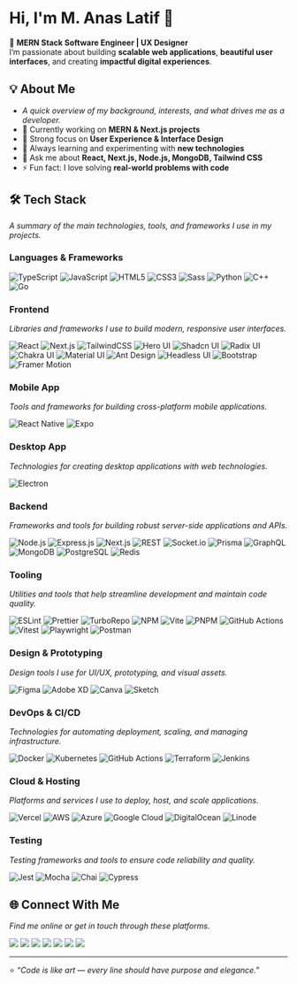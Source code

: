 # Hi, I'm M. Anas Latif 👋

🚀 **MERN Stack Software Engineer | UX Designer**  
I’m passionate about building **scalable web applications**, **beautiful user interfaces**, and creating **impactful digital experiences**.

## 💡 About Me

- _A quick overview of my background, interests, and what drives me as a developer._
- 🔭 Currently working on **MERN & Next.js projects**
- 🎨 Strong focus on **User Experience & Interface Design**
- 🌱 Always learning and experimenting with **new technologies**
- 💬 Ask me about **React, Next.js, Node.js, MongoDB, Tailwind CSS**
- ⚡ Fun fact: I love solving **real-world problems with code**

<p align="center">
<!--   <img height="160" src="https://github-readme-streak-stats.herokuapp.com/?user=MAnasLatif&theme=tokyonight" /> -->
</p>

## 🛠️ Tech Stack

_A summary of the main technologies, tools, and frameworks I use in my projects._

### **Languages & Frameworks**

![TypeScript](https://img.shields.io/badge/TypeScript-3178C6?style=flat&logo=typescript&logoColor=white)
![JavaScript](https://img.shields.io/badge/JavaScript-F7DF1E?style=flat&logo=javascript&logoColor=white)
![HTML5](https://img.shields.io/badge/HTML5-E34F26?style=flat&logo=html5&logoColor=white)
![CSS3](https://img.shields.io/badge/CSS3-1572B6?style=flat&logo=css3&logoColor=white)
![Sass](https://img.shields.io/badge/Sass-CC6699?style=flat&logo=sass&logoColor=white)
![Python](https://img.shields.io/badge/Python-3776AB?style=flat&logo=python&logoColor=white)
![C++](https://img.shields.io/badge/C++-00599C?style=flat&logo=cplusplus&logoColor=white)
![Go](https://img.shields.io/badge/Go-00ADD8?style=flat&logo=go&logoColor=white)

### **Frontend**

_Libraries and frameworks I use to build modern, responsive user interfaces._

![React](https://img.shields.io/badge/React-20232A?style=flat&logo=react&logoColor=61DAFB)
![Next.js](https://img.shields.io/badge/Next.js-000000?style=flat&logo=nextdotjs&logoColor=white)
![TailwindCSS](https://img.shields.io/badge/Tailwind_CSS-06B6D4?style=flat&logo=tailwindcss&logoColor=white)
![Hero UI](https://img.shields.io/badge/Hero_UI-0F172A?style=flat&logo=heroui&logoColor=white)
![Shadcn UI](https://img.shields.io/badge/shadcn_UI-000000?style=flat&logo=shadcn&logoColor=white)
![Radix UI](https://img.shields.io/badge/Radix_UI-000000?style=flat&logo=radixui&logoColor=white)
![Chakra UI](https://img.shields.io/badge/Chakra_UI-319795?style=flat&logo=chakraui&logoColor=white)
![Material UI](https://img.shields.io/badge/Material_UI-0081CB?style=flat&logo=mui&logoColor=white)
![Ant Design](https://img.shields.io/badge/Ant_Design-0170FE?style=flat&logo=antdesign&logoColor=white)
![Headless UI](https://img.shields.io/badge/Headless_UI-000000?style=flat&logo=headlessui&logoColor=white)
![Bootstrap](https://img.shields.io/badge/Bootstrap-7952B3?style=flat&logo=bootstrap&logoColor=white)
![Framer Motion](https://img.shields.io/badge/Framer_Motion-0055FF?style=flat&logo=framer&logoColor=white)

### **Mobile App**

_Tools and frameworks for building cross-platform mobile applications._

![React Native](https://img.shields.io/badge/React_Native-20232A?style=flat&logo=react&logoColor=61DAFB)
![Expo](https://img.shields.io/badge/Expo-1B1F23?style=flat&logo=expo&logoColor=white)

### **Desktop App**

_Technologies for creating desktop applications with web technologies._

![Electron](https://img.shields.io/badge/Electron-191B24?style=flat&logo=electron&logoColor=white)

### **Backend**

_Frameworks and tools for building robust server-side applications and APIs._

![Node.js](https://img.shields.io/badge/Node.js-339933?style=flat&logo=nodedotjs&logoColor=white)
![Express.js](https://img.shields.io/badge/Express.js-000000?style=flat&logo=express&logoColor=white)
![Next.js](https://img.shields.io/badge/Next.js-000000?style=flat&logo=nextdotjs&logoColor=white)
![REST](https://img.shields.io/badge/REST-02569B?style=flat&logo=rest&logoColor=white)
![Socket.io](https://img.shields.io/badge/Socket.io-010101?style=flat&logo=socketdotio&logoColor=white)
![Prisma](https://img.shields.io/badge/Prisma-2D3748?style=flat&logo=prisma&logoColor=white)
![GraphQL](https://img.shields.io/badge/GraphQL-E10098?style=flat&logo=graphql&logoColor=white)
![MongoDB](https://img.shields.io/badge/MongoDB-4EA94B?style=flat&logo=mongodb&logoColor=white)
![PostgreSQL](https://img.shields.io/badge/PostgreSQL-4169E1?style=flat&logo=postgresql&logoColor=white)
![Redis](https://img.shields.io/badge/Redis-DC382D?style=flat&logo=redis&logoColor=white)

### **Tooling**

_Utilities and tools that help streamline development and maintain code quality._

![ESLint](https://img.shields.io/badge/ESLint-4B32C3?style=flat&logo=eslint&logoColor=white)
![Prettier](https://img.shields.io/badge/Prettier-F7B93E?style=flat&logo=prettier&logoColor=black)
![TurboRepo](https://img.shields.io/badge/TurboRepo-000000?style=flat&logo=turbo&logoColor=white)
![NPM](https://img.shields.io/badge/NPM-CB3837?style=flat&logo=npm&logoColor=white)
![Vite](https://img.shields.io/badge/Vite-646CFF?style=flat&logo=vite&logoColor=white)
![PNPM](https://img.shields.io/badge/PNPM-F69220?style=flat&logo=pnpm&logoColor=white)
![GitHub Actions](https://img.shields.io/badge/GitHub_Actions-2088FF?style=flat&logo=githubactions&logoColor=white)
![Vitest](https://img.shields.io/badge/Vitest-6E9F18?style=flat&logo=vitest&logoColor=white)
![Playwright](https://img.shields.io/badge/Playwright-2EAD33?style=flat&logo=playwright&logoColor=white)
![Postman](https://img.shields.io/badge/Postman-FF6C37?style=flat&logo=postman&logoColor=white)

### **Design & Prototyping**

_Design tools I use for UI/UX, prototyping, and visual assets._

![Figma](https://img.shields.io/badge/Figma-F24E1E?style=flat&logo=figma&logoColor=white)
![Adobe XD](https://img.shields.io/badge/Adobe_XD-FF61F6?style=flat&logo=adobexd&logoColor=white)
![Canva](https://img.shields.io/badge/Canva-00C4CC?style=flat&logo=canva&logoColor=white)
![Sketch](https://img.shields.io/badge/Sketch-F7B93E?style=flat&logo=sketch&logoColor=black)

### **DevOps & CI/CD**

_Technologies for automating deployment, scaling, and managing infrastructure._

![Docker](https://img.shields.io/badge/Docker-2496ED?style=flat&logo=docker&logoColor=white)
![Kubernetes](https://img.shields.io/badge/Kubernetes-326CE5?style=flat&logo=kubernetes&logoColor=white)
![GitHub Actions](https://img.shields.io/badge/GitHub_Actions-2088FF?style=flat&logo=githubactions&logoColor=white)
![Terraform](https://img.shields.io/badge/Terraform-7B42BC?style=flat&logo=terraform&logoColor=white)
![Jenkins](https://img.shields.io/badge/Jenkins-D24939?style=flat&logo=jenkins&logoColor=white)

### **Cloud & Hosting**

_Platforms and services I use to deploy, host, and scale applications._

![Vercel](https://img.shields.io/badge/Vercel-000000?style=flat&logo=vercel&logoColor=white)
![AWS](https://img.shields.io/badge/AWS-232F3E?style=flat&logo=amazonaws&logoColor=white)
![Azure](https://img.shields.io/badge/Azure-0078D4?style=flat&logo=microsoftazure&logoColor=white)
![Google Cloud](https://img.shields.io/badge/Google_Cloud-4285F4?style=flat&logo=googlecloud&logoColor=white)
![DigitalOcean](https://img.shields.io/badge/DigitalOcean-0080FF?style=flat&logo=digitalocean&logoColor=white)
![Linode](https://img.shields.io/badge/Linode-00A95C?style=flat&logo=linode&logoColor=white)

### Testing

_Testing frameworks and tools to ensure code reliability and quality._

![Jest](https://img.shields.io/badge/Jest-32B3D8?style=flat&logo=jest&logoColor=white)
![Mocha](https://img.shields.io/badge/Mocha-8D6748?style=flat&logo=mocha&logoColor=white)
![Chai](https://img.shields.io/badge/Chai-A0522D?style=flat&logo=chai&logoColor=white)
![Cypress](https://img.shields.io/badge/Cypress-17202C?style=flat&logo=cypress&logoColor=white)

## 🌐 Connect With Me

_Find me online or get in touch through these platforms._

<p align="left">
  <a href="https://m.anaslatif.com" target="_blank"><img src="https://img.shields.io/badge/Portfolio-000000?style=for-the-badge&logo=vercel&logoColor=white"/></a>
  <a href="mailto:contact@anaslatif.com" target="_blank"><img src="https://img.shields.io/badge/Email-D14836?style=for-the-badge&logo=gmail&logoColor=white"/></a>
  <a href="https://www.whatsapp.com/send?phone=+923091181189" target="_blank"><img src="https://img.shields.io/badge/WhatsApp-25D366?style=for-the-badge&logo=whatsapp&logoColor=white"/></a>
  <a href="https://www.linkedin.com/in/manaslatif" target="_blank"><img src="https://img.shields.io/badge/LinkedIn-0A66C2?style=for-the-badge&logo=linkedin&logoColor=white"/></a>
  <a href="https://x.com/MAnasLatif" target="_blank"><img src="https://img.shields.io/badge/Twitter-1DA1F2?style=for-the-badge&logo=twitter&logoColor=white"/></a>
  <a href="https://www.instagram.com/manaslatif" target="_blank"><img src="https://img.shields.io/badge/Instagram-E4405F?style=for-the-badge&logo=instagram&logoColor=white"/></a>
  <a href="https://github.com/MAnasLatif" target="_blank"><img src="https://img.shields.io/badge/GitHub-181717?style=for-the-badge&logo=github&logoColor=white"/></a>
</p>

---

⭐ _“Code is like art — every line should have purpose and elegance.”_
